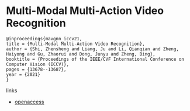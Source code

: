 # Multi-Modal Multi-Action Video Recognition

```
@inproceedings{mavgnn_iccv21,
title = {Multi-Modal Multi-Action Video Recognition},
author = {Shi, Zhensheng and Liang, Ju and Li, Qianqian and Zheng, Haiyong and Gu, Zhaorui and Dong, Junyu and Zheng, Bing},
booktitle = {Proceedings of the IEEE/CVF International Conference on Computer Vision (ICCV)},
pages = {13678--13687},
year = {2021}
}
```

links
- [openaccess](http://openaccess.thecvf.com//content/ICCV2021/html/Shi_Multi-Modal_Multi-Action_Video_Recognition_ICCV_2021_paper.html)
